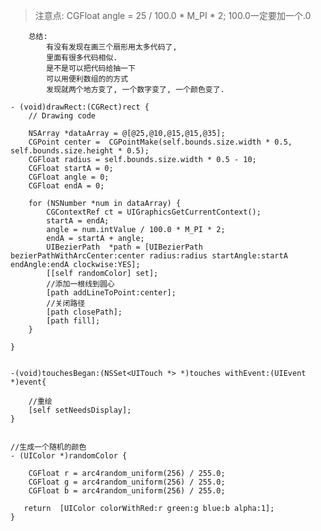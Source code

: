 >注意点: CGFloat angle = 25 / 100.0 * M_PI * 2; 
100.0一定要加一个.0

        总结:
            有没有发现在画三个扇形用太多代码了,
            里面有很多代码相似.
            是不是可以把代码给抽一下
            可以用便利数组的的方式
            发现就两个地方变了, 一个数字变了, 一个颜色变了.
```
- (void)drawRect:(CGRect)rect {
    // Drawing code
    
    NSArray *dataArray = @[@25,@10,@15,@15,@35];
    CGPoint center =  CGPointMake(self.bounds.size.width * 0.5, self.bounds.size.height * 0.5);
    CGFloat radius = self.bounds.size.width * 0.5 - 10;
    CGFloat startA = 0;
    CGFloat angle = 0;
    CGFloat endA = 0;
    
    for (NSNumber *num in dataArray) {
        CGContextRef ct = UIGraphicsGetCurrentContext();
        startA = endA;
        angle = num.intValue / 100.0 * M_PI * 2;
        endA = startA + angle;
        UIBezierPath  *path = [UIBezierPath bezierPathWithArcCenter:center radius:radius startAngle:startA endAngle:endA clockwise:YES];
        [[self randomColor] set];
        //添加一根线到圆心
        [path addLineToPoint:center];
        //关闭路径
        [path closePath];
        [path fill];
    }
    
}


-(void)touchesBegan:(NSSet<UITouch *> *)touches withEvent:(UIEvent *)event{
    
    //重绘
    [self setNeedsDisplay];
}


//生成一个随机的颜色
- (UIColor *)randomColor {
    
    CGFloat r = arc4random_uniform(256) / 255.0;
    CGFloat g = arc4random_uniform(256) / 255.0;
    CGFloat b = arc4random_uniform(256) / 255.0;
    
   return  [UIColor colorWithRed:r green:g blue:b alpha:1];
}
```